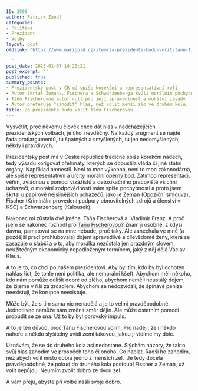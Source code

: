 ```yaml
---
ID: 2595
author: Patrick Zandl
categories:
- Politika
- Prezident
- Volby
layout: post
oldlink: 'https://www.marigold.cz/item/za-prezidenta-budu-volit-tanu-fischerovou

  '
post_date: 2013-01-07 14:23:21
post_excerpt: ''
published: true
summary_points:
- Prezidentský post v ČR má spíše korekční a representativní roli.
- Autor škrtal Zemana, Fischera a Schwarzenberga kvůli morálním pochybnostem.
- Táňu Fischerovou autor volí pro její spravedlnost a morální zásady.
- Autor preferuje "zahodit" hlas, než volit menší zlo ve druhém kole.
title: Za prezidenta budu volit Táňu Fischerovou
---
```


<p>Vysvětlit, proč někomu člověk chce dát hlas v nadcházejících prezidentských volbách, je úkol nevděčný. Na každý arugment se najde řada protiargumentů, tu špatných a smyšlených, tu jen nedomyšlených, někdy i pravdivých. </p>


<p>Prezidentský post má v České republice tradičně spíše korekční nádech, tedy výsadu korigovat přehmaty, kterých se dopustila vláda či jiné státní orgány. Například amnestií. Není to moc výkonná, není to moc zákonodárná, ale spíše representativní a určitý morální opěrný bod. Zatímco representaci, věřím, zvládnou s pomocí vizážistů a detoxikačního pracoviště všichni uchazeči, o morální zodpovědnosti mám spíše pochybnosti a proto jsem škrtal u papírově nejsilnějších uchazečů, jako je Zeman (Opoziční smlouva), Fischer (Kriminální provedení podpory obnovitelných zdrojů a členství v KSČ) a Schwarzenberg (Kalousek). </p>

<p>Nakonec mi zůstala dvě jména. Táňa Fischerová a  Vladimír Franz. A proč jsem se nakonec rozhodl pro <a href="http://prezidentkatf.cz/">Táňu Fischerovou</a>? Znám ji osobně, z kdysi dávna, pamatovat se na mne nebude, proč taky. Ale zanechala ve mně (a pozdější prací prohlubovala) dojem spravedlivé a cílevědomé ženy, která se zasazuje o slabší a o to, aby morálka nezůstala jen prázdným slovem, neužitečným ekonomicky nepodloženým termínem, jaký z něj dělá Václav Klaus. </p>

<p>A to je to, co chci po našem prezidentovi. Aby byl tím, kdo by byl ochoten nahlas říct, že tohle není politika, ale nemorální kšeft. Abychom měli někoho, kdo nám pomůže odlišit dobré od zlého, abychom neměli neustálý dojem, že žijeme v říši za zrcadlem. Abychom se nedozvídali, že špinavé peníze neexistují, že korupce neexistuje.</p>

<p>Může být, že s tím sama nic nenadělá a je to velmi pravděpodobné. Jednotlivec nemůže sám změnit směr dějin. Ale může ostatním pomoci probudit se ze sna. Už to by byl obrovský impuls. </p>

<p>A to je ten důvod, proč Táňu Fischerovou volím. Pro naději, že i někdo nahoře a někdo slyšitelný uvidí zemi takovou, jakou ji vidíme my dole.</p>

<p>Uznávám, že se do druhého kola asi nedostane. Slýchám názory, že takto svůj hlas zahodím ve prospěch toho či onoho. Co naplat. Radši ho zahodím, než abych volil místo dobra jedno z menších zel.  Je tedy docela pravděpodobné, že pokud do druhého kola postoupí Fischer a Zeman, už volit nepůjdu. Neumím zvolit dobro ze dvou zel. </p>

<p>A vám přeju, abyste při volbě našli svoje dobro.</p>